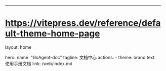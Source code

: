 ---
# https://vitepress.dev/reference/default-theme-home-page
layout: home

hero:
  name: "GoAgent-doc"
  tagline: 文档中心
  actions:
    - theme: brand
      text: 使用手册文档
      link: /web/index.md


